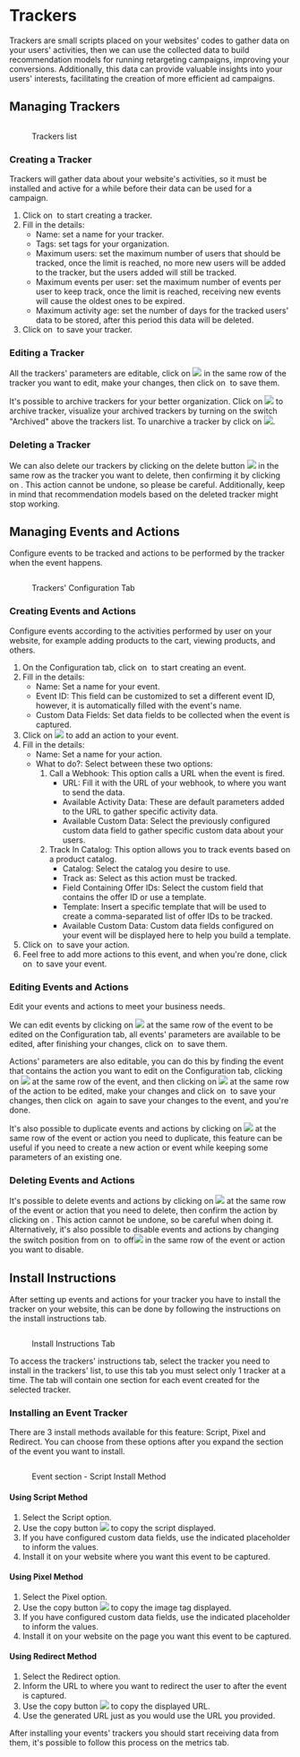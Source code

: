 # Trackers

Trackers are small scripts placed on your websites' codes to gather data on your users' activities, then we can use the collected data to build recommendation models for running retargeting campaigns, improving your conversions. Additionally, this data can provide valuable insights into your users' interests, facilitating the creation of more efficient ad campaigns.

## Managing Trackers

<figure><img src="../../.gitbook/assets/image (91).png" alt=""><figcaption><p>Trackers list</p></figcaption></figure>

### Creating a Tracker

Trackers will gather data about your website's activities, so it must be installed and active for a while before their data can be used for a campaign.

1. Click on <img src="../../.gitbook/assets/image (92).png" alt="" data-size="line"> to start creating a tracker.
2. Fill in the details:
   * Name: set a name for your tracker.
   * Tags: set tags for your organization.
   * Maximum users: set the maximum number of users that should be tracked, once the limit is reached, no more new users will be added to the tracker, but the users added will still be tracked.
   * Maximum events per user: set the maximum number of events per user to keep track, once the limit is reached, receiving new events will cause the oldest ones to be expired.
   * Maximum activity age: set the number of days for the tracked users' data to be stored, after this period this data will be deleted.
3. Click on <img src="../../.gitbook/assets/image (93).png" alt="" data-size="line"> to save your tracker.

### Editing a Tracker

All the trackers' parameters are editable, click on ![](<../../.gitbook/assets/image (95).png>) in the same row of the tracker you want to edit, make your changes, then click on <img src="../../.gitbook/assets/image (93).png" alt="" data-size="line"> to save them.

It's possible to archive trackers for your better organization. Click on ![](<../../.gitbook/assets/image (96).png>) to archive tracker, visualize your archived trackers by turning on the switch "Archived" above the trackers list. To unarchive a tracker by click on ![](<../../.gitbook/assets/image (97).png>).

### Deleting a Tracker

We can also delete our trackers by clicking on the delete button ![](<../../.gitbook/assets/image (98).png>) in the same row as the tracker you want to delete, then confirming it by clicking on <img src="../../.gitbook/assets/image (99).png" alt="" data-size="line">. This action cannot be undone, so please be careful. Additionally, keep in mind that recommendation models based on the deleted tracker might stop working.

## Managing Events and Actions

Configure events to be tracked and actions to be performed by the tracker when the event happens.

<figure><img src="../../.gitbook/assets/image (100).png" alt=""><figcaption><p>Trackers' Configuration Tab</p></figcaption></figure>

### Creating Events and Actions

Configure events according to the activities performed by user on your website, for example adding products to the cart, viewing products, and others.

1. On the Configuration tab, click on <img src="../../.gitbook/assets/image (101).png" alt="" data-size="original"> to start creating an event.
2. Fill in the details:
   * Name: Set a name for your event.
   * Event ID: This field can be customized to set a different event ID, however, it is automatically filled with the event's name.
   * Custom Data Fields: Set data fields to be collected when the event is captured.
3. Click on ![](<../../.gitbook/assets/image (102).png>) to add an action to your event.
4. Fill in the details:
   * Name: Set a name for your action.
   * What to do?: Select between these two options:
     1. Call a Webhook: This option calls a URL when the event is fired.
        * URL: Fill it with the URL of your webhook, to where you want to send the data.
        * Available Activity Data: These are default parameters added to the URL to gather specific activity data.
        * Available Custom Data: Select the previously configured custom data field to gather specific custom data about your users.
     2. Track In Catalog: This option allows you to track events based on a product catalog.
        * Catalog: Select the catalog you desire to use.
        * Track as: Select as this action must be tracked.
        * Field Containing Offer IDs: Select the custom field that contains the offer ID or use a template.
        * Template: Insert a specific template that will be used to create a comma-separated list of offer IDs to be tracked.
        * Available Custom Data: Custom data fields configured on your event will be displayed here to help you build a template.
5. Click on <img src="../../.gitbook/assets/image (93).png" alt="" data-size="line"> to save your action.
6. Feel free to add more actions to this event, and when you're done, click on <img src="../../.gitbook/assets/image (93).png" alt="" data-size="line"> to save your event.

### Editing Events and Actions

Edit your events and actions to meet your business needs.

We can edit events by clicking on ![](<../../.gitbook/assets/image (95).png>) at the same row of the event to be edited on the Configuration tab,  all events' parameters are available to be edited, after finishing your changes, click on <img src="../../.gitbook/assets/image (93).png" alt="" data-size="line"> to save them.

Actions' parameters are also editable, you can do this by finding the event that contains the action you want to edit on the Configuration tab, clicking on ![](<../../.gitbook/assets/image (95).png>) at the same row of the event, and then clicking on ![](<../../.gitbook/assets/image (95).png>) at the same row of the action to be edited, make your changes and click on <img src="../../.gitbook/assets/image (93).png" alt="" data-size="line"> to save your changes, then click on <img src="../../.gitbook/assets/image (93).png" alt="" data-size="line"> again to save your changes to the event, and you're done.

It's also possible to duplicate events and actions by clicking on ![](<../../.gitbook/assets/image (104).png>) at the same row of the event or action you need to duplicate, this feature can be useful if you need to create a new action or event while keeping some parameters of an existing one.

### Deleting Events and Actions

It's possible to delete events and actions by clicking on ![](<../../.gitbook/assets/image (98).png>) at the same row of the event or action that you need to delete, then confirm the action by clicking on <img src="../../.gitbook/assets/image (99).png" alt="" data-size="line">. This action cannot be undone, so be careful when doing it. Alternatively, it's also possible to disable events and actions by changing the switch position from on <img src="../../.gitbook/assets/image (89).png" alt="" data-size="original"> to off![](<../../.gitbook/assets/image (90).png>) in the same row of the event or action you want to disable.

## Install Instructions

After setting up events and actions for your tracker you have to install the tracker on your website, this can be done by following the instructions on the install instructions tab.&#x20;

<figure><img src="../../.gitbook/assets/instal.png" alt=""><figcaption><p>Install Instructions Tab</p></figcaption></figure>

To access the trackers' instructions tab, select the tracker you need to install in the trackers'  list, to use this tab you must select only 1 tracker at a time. The tab will contain one section for each event created for the selected tracker.

### Installing an Event Tracker

There are 3 install methods available for this feature: Script, Pixel and Redirect. You can choose from these options after you expand the section of the event you want to install.

<figure><img src="../../.gitbook/assets/event.png" alt=""><figcaption><p>Event section - Script Install Method</p></figcaption></figure>

#### Using Script Method

1. Select the Script option.
2. Use the copy button ![](<../../.gitbook/assets/image (88).png>) to copy the script displayed.
3. If you have configured custom data fields, use the indicated placeholder to inform the values.
4. Install it on your website where you want this event to be captured.

#### Using Pixel Method

1. Select the Pixel option.
2. Use the copy button ![](<../../.gitbook/assets/image (88).png>) to copy the image tag displayed.
3. If you have configured custom data fields, use the indicated placeholder to inform the values.
4. Install it on your website on the page you want this event to be captured.

#### Using Redirect Method

1. Select the Redirect option.
2. Inform the URL to where you want to redirect the user to after the event is captured.
3. Use the copy button ![](<../../.gitbook/assets/image (88).png>) to copy the displayed URL.
4. Use the generated URL just as you would use the URL you provided.

After installing your events' trackers you should start receiving data from them, it's possible to follow this process on the metrics tab.&#x20;

